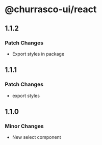 # @churrasco-ui/react

## 1.1.2

### Patch Changes

- Export styles in package

## 1.1.1

### Patch Changes

- export styles

## 1.1.0

### Minor Changes

- New select component
